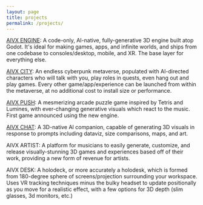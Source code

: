 ```yaml
---
layout: page
title: projects
permalink: /projects/
---
```


[AIVX ENGINE](/engine/): A code-only, AI-native, fully-generative 3D engine built atop Godot. It's ideal for making games, apps, and infinite worlds, and ships from one codebase to consoles/desktop, mobile, and XR. The base layer for everything else.

[AIVX CITY](/city/): An endless cyberpunk metaverse, populated with AI-directed characters who will talk with you, play roles in quests, even hang out and play games. Every other game/app/experience can be launched from within the metaverse, at no additional cost to install size or performance.

[AIVX PUSH](/push/): A mesmerizing arcade puzzle game inspired by Tetris and Lumines, with ever-changing generative visuals which react to the music. First game announced using the new engine. 

[AIVX CHAT](/chat/): A 3D-native AI companion, capable of generating 3D visuals in response to prompts including dataviz, size comparisons, maps, and art. 

AIVX ARTIST: A platform for musicians to easily generate, customize, and release visually-stunning 3D games and experiences based off of their work, providing a new form of revenue for artists.

AIVX DESK: A holodeck, or more accurately a holodesk, which is formed from 180-degree sphere of screens/projection surrounding your workspace. Uses VR tracking techniques minus the bulky headset to update positionally as you move for a realistic effect, with a few options for 3D depth (slim glasses, 3d monitors, etc.)
